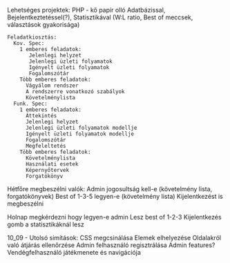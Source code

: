 Lehetséges projektek:
  PHP - kő papír olló
    Adatbázissal, Bejelentkeztetéssel(?), Statisztikával (W:L ratio, Best of meccsek, választások gyakorisága)
    
    Feladatkiosztás:
      Kov. Spec:
        1 emberes feladatok:
           Jelenlegi helyzet
           Jelenlegi üzleti folyamatok
           Igényelt üzleti folyamatok
           Fogalomszótár
        Több emberes feladatok:
          Vágyálom rendszer
          A rendszerre vonatkozó szabályok
          Követelménylista
      Funk. Spec:
        1 emberes feladatok:
          Áttekintés
          Jelenlegi helyzet
          Jelenlegi üzleti folyamatok modellje
          Igényelt üzleti folyamatok modellje
          Fogalomszótár
          Megfeleltetés
        Több emberes feladatok:
          Követelménylista
          Használati esetek
          Képernyőtervek
          Forgatókönyv
          
          
Hétfőre megbeszélni valók:
  Admin jogosultság kell-e (követelmény lista, forgatókönyvek) 
  Best of 1-3-5 legyen-e (követelmény lista)
  Kijelentkezést is megbeszélni
  
  Holnap megkérdezni hogy legyen-e admin
  Lesz best of 1-2-3
  Kijelentkezés gomb a statisztikáknál lesz
  
  10_09 - Utolsó simítások:
    CSS megcsinálása
    Elemek elhelyezése
    Oldalakról való átjárás ellenőrzése
    Admin felhasználó regisztrálása
    Admin features?
    Vendégfelhasználó játékmenete és navigációja
    
